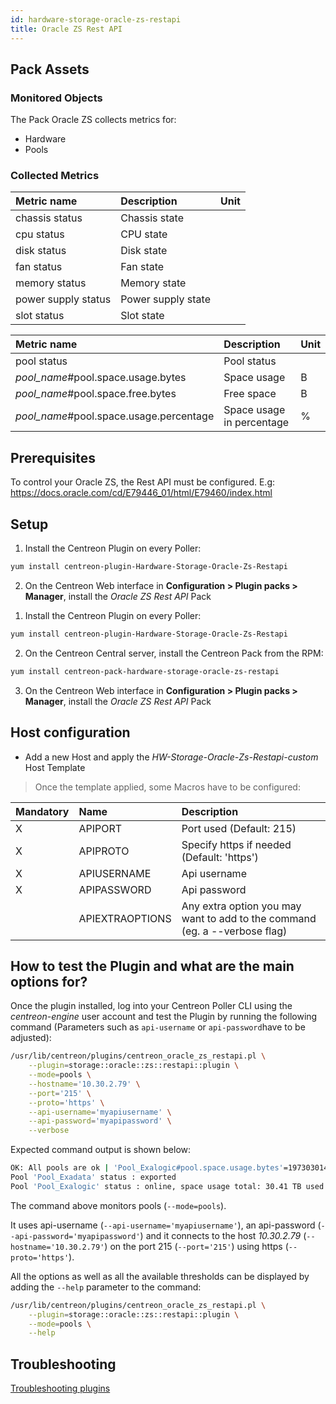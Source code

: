 ```yaml
---
id: hardware-storage-oracle-zs-restapi
title: Oracle ZS Rest API
---
```


## Pack Assets

### Monitored Objects

The Pack Oracle ZS collects metrics for:
* Hardware
* Pools

### Collected Metrics

<!--DOCUSAURUS_CODE_TABS-->

<!--Hardware-->

| Metric name         | Description        | Unit  |
| :------------------ | :----------------- | :---- |
| chassis status      | Chassis state      |       |
| cpu status          | CPU state          |       |
| disk status         | Disk state         |       |
| fan status          | Fan state          |       |
| memory status       | Memory state       |       |
| power supply status | Power supply state |       |
| slot status         | Slot state         |       |

<!--Pools-->

| Metric name                              | Description               | Unit  |
| :--------------------------------------- | :------------------------ | :---- |
| pool status                              | Pool status               |       |
| *pool\_name*#pool.space.usage.bytes      | Space usage               | B     |
| *pool\_name*#pool.space.free.bytes       | Free space                | B     |
| *pool\_name*#pool.space.usage.percentage | Space usage in percentage | %     |

<!--END_DOCUSAURUS_CODE_TABS-->

## Prerequisites

To control your Oracle ZS, the Rest API must be configured.
E.g: https://docs.oracle.com/cd/E79446_01/html/E79460/index.html

## Setup

<!--DOCUSAURUS_CODE_TABS-->

<!--Online IMP Licence & IT-100 Editions-->

1. Install the Centreon Plugin on every Poller:

```bash
yum install centreon-plugin-Hardware-Storage-Oracle-Zs-Restapi
```

2. On the Centreon Web interface in **Configuration > Plugin packs > Manager**, install the *Oracle ZS Rest API* Pack

<!--Offline IMP License-->

1. Install the Centreon Plugin on every Poller:

```bash
yum install centreon-plugin-Hardware-Storage-Oracle-Zs-Restapi
```

2. On the Centreon Central server, install the Centreon Pack from the RPM:

```bash
yum install centreon-pack-hardware-storage-oracle-zs-restapi
```

3. On the Centreon Web interface in **Configuration > Plugin packs > Manager**, install the *Oracle ZS Rest API* Pack

<!--END_DOCUSAURUS_CODE_TABS-->

## Host configuration

* Add a new Host and apply the *HW-Storage-Oracle-Zs-Restapi-custom* Host Template

> Once the template applied, some Macros have to be configured:

| Mandatory | Name            | Description                                                                |
| :-------- | :-------------- | :------------------------------------------------------------------------- |
| X         | APIPORT         | Port used (Default: 215)                                                   |
| X         | APIPROTO        | Specify https if needed (Default: 'https')                                 |
| X         | APIUSERNAME     | Api username                                                               |
| X         | APIPASSWORD     | Api password                                                               |
|           | APIEXTRAOPTIONS | Any extra option you may want to add to the command (eg. a --verbose flag) |

## How to test the Plugin and what are the main options for?

Once the plugin installed, log into your Centreon Poller CLI using the *centreon-engine* user account
and test the Plugin by running the following command (Parameters such as ```api-username``` or ```api-password```have to be adjusted):

```bash
/usr/lib/centreon/plugins/centreon_oracle_zs_restapi.pl \
    --plugin=storage::oracle::zs::restapi::plugin \
    --mode=pools \
    --hostname='10.30.2.79' \
    --port='215' \
    --proto='https' \
    --api-username='myapiusername' \
    --api-password='myapipassword' \
    --verbose
```

Expected command output is shown below:

```bash
OK: All pools are ok | 'Pool_Exalogic#pool.space.usage.bytes'=19730301416448B;;;0;33432025432064 'Pool_Exalogic#pool.space.free.bytes'=13176557201408B;;;0;33432025432064 'Pool_Exalogic#pool.space.usage.percentage'=59.02%;;;0;100
Pool 'Pool_Exadata' status : exported
Pool 'Pool_Exalogic' status : online, space usage total: 30.41 TB used: 17.94 TB (59.02%) free: 11.98 TB (39.41%)
```

The command above monitors pools (```--mode=pools```).

It uses api-username (```--api-username='myapiusername'```), an api-password (```--api-password='myapipassword'```)
and it connects to the host _10.30.2.79_ (```--hostname='10.30.2.79'```)
on the port 215 (```--port='215'```) using https (```--proto='https'```).

All the options as well as all the available thresholds can be displayed by adding the  ```--help```
parameter to the command:

```bash
/usr/lib/centreon/plugins/centreon_oracle_zs_restapi.pl \
    --plugin=storage::oracle::zs::restapi::plugin \
    --mode=pools \
    --help
```

## Troubleshooting

[Troubleshooting plugins](../tutorials/troubleshooting-plugins.html#http-and-api-checks)
